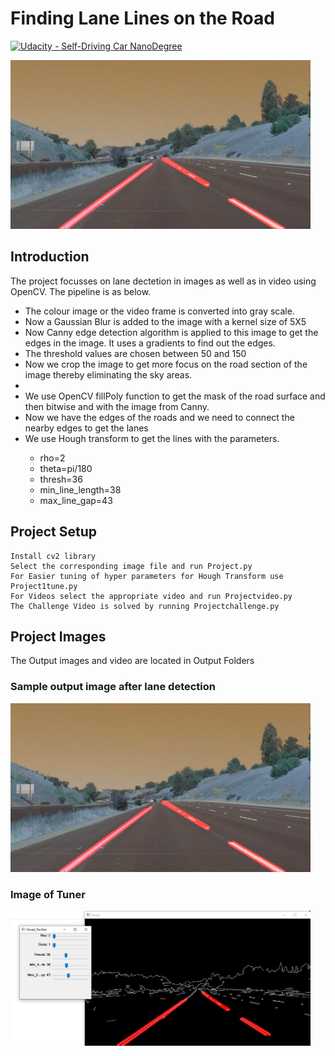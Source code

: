 # **Finding Lane Lines on the Road** 
[![Udacity - Self-Driving Car NanoDegree](https://s3.amazonaws.com/udacity-sdc/github/shield-carnd.svg)](http://www.udacity.com/drive)

<img src="./Output/solidYellowCurve2.jpg" width="480" alt="Combined Image" />

<h2> Introduction </h2>
  <p>The project focusses on lane dectetion in images as well as in video using OpenCV. The pipeline is as below.
    <UL>
      <LI> The colour image or the video frame is converted into gray scale.</LI>
      <LI> Now a Gaussian Blur is added to the image with a kernel size of 5X5 </LI>
      <LI> Now Canny edge detection algorithm is applied to this image to get the edges in the image. It uses a gradients to find out the edges.</LI>
      <LI> The threshold values are chosen between 50 and 150 </LI>
      <LI> Now we crop the image to get more focus on the road section of the image thereby eliminating the sky areas. <LI/>
      <LI> We use OpenCV fillPoly function to get the mask of the road surface and then bitwise and with the image from Canny. </LI>
      <LI> Now we have the edges of the roads and we need to connect the nearby edges to get the lanes </LI>
      <LI> We use Hough transform to get the lines with the parameters.</LI>
        <UL>
          <LI> rho=2  </LI>
          <LI> theta=pi/180 </LI>
          <LI> thresh=36 </LI>
          <LI> min_line_length=38 </LI>
          <LI> max_line_gap=43 </LI>
        </UL>
  </UL>
  </p>

<h2> Project Setup </h2>

```
Install cv2 library
Select the corresponding image file and run Project.py
For Easier tuning of hyper parameters for Hough Transform use Project1tune.py
For Videos select the appropriate video and run Projectvideo.py
The Challenge Video is solved by running Projectchallenge.py
```

<h2> Project Images </h2>
<p> The Output images and video are located in Output Folders </p>

<h3> Sample output image after lane detection </h3>

<img src="./Output/solidYellowCurve2.jpg" width="480" alt="sample" />

<h3> Image of Tuner </h3>

<img src="./Output/Tuner.jpg" width="480" alt="tuner" />

